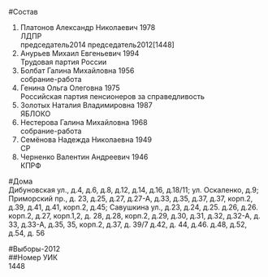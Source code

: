 #Состав  
1. Платонов Александр Николаевич 1978  
    ЛДПР  
    председатель2014 председатель2012[1448]  
2. Анурьев Михаил Евгеньевич 1994  
    Трудовая партия России  
3. Болбат Галина Михайловна 1956  
    собрание-работа  
4. Генина Ольга Олеговна 1975  
    Российская партия пенсионеров за справедливость  
5. Золотых Наталия Владимировна 1987  
    ЯБЛОКО  
6. Нестерова Галина Михайловна 1968  
    собрание-работа  
7. Семёнова Надежда Николаевна 1949  
    СР  
8. Черненко Валентин Андреевич 1946  
    КПРФ  
  
#Дома  
Дибуновская ул., д.4, д.6, д.8, д.12, д.14, д.16, д.18/11; ул. Оскаленко, д.9; Приморский пр., д. 23, д.25, д.27, д.27-А, д.33, д.35, д.37, д.37, корп.2, д.39, д.41, д.41, корп.2, д.45; Савушкина ул., д.23, д.24, д.25. д.26, д.26. корп.2, д.27, корп.1,2, д. 28, д.28, корп.2, д.29, д.30, д.31, д.32, д.32-А, д. 33, д.33-А, д.35, 35, корп.2, д.37, д. 39/7 д.42, д. 44, д.46. д.48, д.52, д.54, д. 56  
  
#Выборы-2012  
##Номер УИК  
1448  
